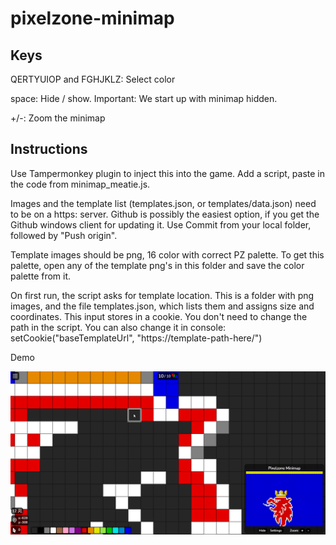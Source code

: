 # pixelzone-minimap

## Keys

QERTYUIOP and FGHJKLZ: Select color

space: Hide / show.  Important: We start up with minimap hidden.

+/-: Zoom the minimap

## Instructions

Use Tampermonkey plugin to inject this into the game. Add a script, paste in the code from minimap_meatie.js.

Images and the template list (templates.json, or templates/data.json) need to be on a https: server.
Github is possibly the easiest option, if you get the Github windows client for updating it.
Use Commit from your local folder, followed by "Push origin".

Template images should be png, 16 color with correct PZ palette. To get this palette, open any of the template png's in this folder and save the color palette from it.

On first run, the script asks for template location. This is a folder with png images, and the file templates.json, which lists them and assigns size and coordinates. This input stores in a cookie. You don't need to change the path in the script. You can also change it in console:
setCookie("baseTemplateUrl", "https://template-path-here/")

Demo

![Demo](mdemo.png)

